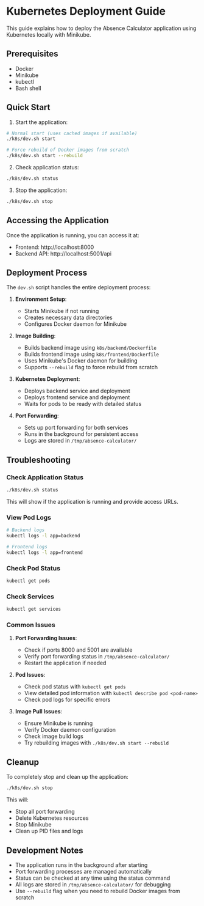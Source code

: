 # Kubernetes Deployment Guide

This guide explains how to deploy the Absence Calculator application using Kubernetes locally with Minikube.

## Prerequisites

- Docker
- Minikube
- kubectl
- Bash shell

## Quick Start

1. Start the application:
```bash
# Normal start (uses cached images if available)
./k8s/dev.sh start

# Force rebuild of Docker images from scratch
./k8s/dev.sh start --rebuild
```

2. Check application status:
```bash
./k8s/dev.sh status
```

3. Stop the application:
```bash
./k8s/dev.sh stop
```

## Accessing the Application

Once the application is running, you can access it at:
- Frontend: http://localhost:8000
- Backend API: http://localhost:5001/api

## Deployment Process

The `dev.sh` script handles the entire deployment process:

1. **Environment Setup**:
   - Starts Minikube if not running
   - Creates necessary data directories
   - Configures Docker daemon for Minikube

2. **Image Building**:
   - Builds backend image using `k8s/backend/Dockerfile`
   - Builds frontend image using `k8s/frontend/Dockerfile`
   - Uses Minikube's Docker daemon for building
   - Supports `--rebuild` flag to force rebuild from scratch

3. **Kubernetes Deployment**:
   - Deploys backend service and deployment
   - Deploys frontend service and deployment
   - Waits for pods to be ready with detailed status

4. **Port Forwarding**:
   - Sets up port forwarding for both services
   - Runs in the background for persistent access
   - Logs are stored in `/tmp/absence-calculator/`

## Troubleshooting

### Check Application Status
```bash
./k8s/dev.sh status
```
This will show if the application is running and provide access URLs.

### View Pod Logs
```bash
# Backend logs
kubectl logs -l app=backend

# Frontend logs
kubectl logs -l app=frontend
```

### Check Pod Status
```bash
kubectl get pods
```

### Check Services
```bash
kubectl get services
```

### Common Issues

1. **Port Forwarding Issues**:
   - Check if ports 8000 and 5001 are available
   - Verify port forwarding status in `/tmp/absence-calculator/`
   - Restart the application if needed

2. **Pod Issues**:
   - Check pod status with `kubectl get pods`
   - View detailed pod information with `kubectl describe pod <pod-name>`
   - Check pod logs for specific errors

3. **Image Pull Issues**:
   - Ensure Minikube is running
   - Verify Docker daemon configuration
   - Check image build logs
   - Try rebuilding images with `./k8s/dev.sh start --rebuild`

## Cleanup

To completely stop and clean up the application:
```bash
./k8s/dev.sh stop
```

This will:
- Stop all port forwarding
- Delete Kubernetes resources
- Stop Minikube
- Clean up PID files and logs

## Development Notes

- The application runs in the background after starting
- Port forwarding processes are managed automatically
- Status can be checked at any time using the status command
- All logs are stored in `/tmp/absence-calculator/` for debugging
- Use `--rebuild` flag when you need to rebuild Docker images from scratch 